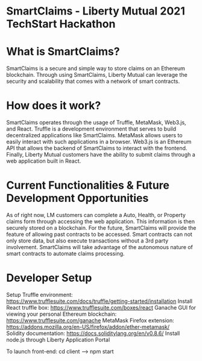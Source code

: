 # SmartClaims - Liberty Mutual 2021 TechStart Hackathon

# What is SmartClaims?
SmartClaims is a secure and simple way to store claims on an Ethereum blockchain. Through using SmartClaims, Liberty Mutual can leverage the security and scalability that comes with a network of smart contracts.

# How does it work?
SmartClaims operates through the usage of Truffle, MetaMask, Web3.js, and React. 
Truffle is a development environment that serves to build decentralized applications like SmartClaims. MetaMask allows users to easily interact with such applications in a browser. Web3.js is an Ethereum API that allows the backend of SmartClaims to interact with the frontend. Finally, Liberty Mutual customers have the ability to submit claims through a web application built in React. 

# Current Functionalities & Future Development Opportunities
As of right now, LM customers can complete a Auto, Health, or Property claims form through accessing the web application. This information is then securely stored on a blockchain. For the future, SmartClaims will provide the feature of allowing past contracts to be accessed. Smart contracts can not only store data, but also execute transactions without a 3rd party involvement. SmartClaims will take advantage of the autonomous nature of smart contracts to automate claims processing. 

# Developer Setup
Setup Truffle environment: https://www.trufflesuite.com/docs/truffle/getting-started/installation 
Install React truffle box: https://www.trufflesuite.com/boxes/react 
Ganache GUI for viewing your personal Ethereum blockchain: https://www.trufflesuite.com/ganache 
MetaMask Firefox extension: https://addons.mozilla.org/en-US/firefox/addon/ether-metamask/  
Solidity documentation: https://docs.soliditylang.org/en/v0.8.6/
Install node.js through Liberty Application Portal 

To launch front-end: cd client --> npm start


<!-- forge.links -->

[console_url]: https://console.forge.lmig.com/artifact/a551fb9b-4ea4-4a3b-80ec-3cdeb3b8889d "Console URL"
[console_shield]: https://shields.lmig.com/static.svg?label=CloudForge%20Console&message=David%20Long%20Fanclub&colorA=1A1446&colorB=78E1E1
[pr_url]: https://git.forge.lmig.com/projects/T2IH1/repos/david-long-fanclub/pull-requests
[pr_shield]: https://shields.lmig.com/bitbucket/pull-requests/t2ih1/david-long-fanclub/open.svg

<!-- /forge.links -->
